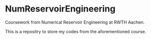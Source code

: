 # NumReservoirEngineering
Coursework from Numerical Reservoir Engineering at RWTH Aachen.

This is a repositry to store my codes from the aforementioned course.
